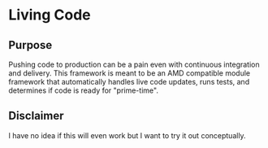 Living Code
===========

## Purpose

Pushing code to production can be a pain even with continuous integration and delivery. This framework is meant to be an AMD compatible module framework that automatically handles live code updates, runs tests, and determines if code is ready for "prime-time".

## Disclaimer

I have no idea if this will even work but I want to try it out conceptually.